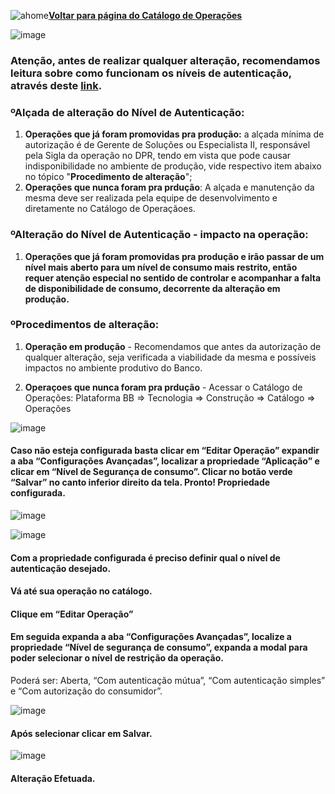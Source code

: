 ![ahome](Catalogo_de_Operacoes/imagens/Voltar_ahome.png)[**Voltar para página do Catálogo de Operações**](https://fontes.intranet.bb.com.br/ctl/publico/atendimento/-/blob/master/Catalogo_de_Operacoes/Catalogo_de_Opderacoes.md)

![image](/uploads/527e62b034d3369fbb02b452f9bd4c82/image.png)  

### Atenção, antes de realizar qualquer alteração, recomendamos leitura sobre como funcionam os níveis de autenticação, através deste [link](https://fontes.intranet.bb.com.br/ctl/publico/atendimento/-/blob/master/Catalogo_de_Operacoes/AS_Nivel_Seguranca_Orientacao_Uso.md).


### ºAlçada de alteração do Nível de Autenticação:
 1. **Operações que já foram promovidas pra produção:** a alçada mínima de autorização é de Gerente de Soluções ou Especialista II, responsável pela Sigla da operação no DPR, tendo em vista que pode causar indisponibilidade no ambiente de produção, vide respectivo item abaixo no tópico "**Procedimento de alteração**";  
 2. **Operações que nunca foram pra prdução**: A alçada e manutenção da mesma deve ser realizada pela equipe de desenvolvimento e diretamente no Catálogo de Operaçãoes.

### ºAlteração do Nível de Autenticação - impacto na operação:
 1. **Operações que já foram promovidas pra produção e irão passar de um nível mais aberto para um nível de consumo mais restrito, então requer atenção especial no sentido de controlar e acompanhar a falta de disponibilidade de consumo, decorrente da alteração em produção.**  


 ### ºProcedimentos de alteração: 
 
 1. **Operação em produção** - Recomendamos que antes da autorização de qualquer alteração, seja verificada a viabilidade da mesma e possíveis impactos no ambiente produtivo do Banco.  

 2. **Operaçoes que nunca foram pra prdução** - Acessar o Catálogo de Operações: Plataforma BB => Tecnologia => Construção => Catálogo => Operações
   

![image](/uploads/878d74663c52146b54020b86e73cf5a6/image.png)  

#### Caso não esteja configurada basta clicar em “Editar Operação” expandir a aba “Configurações Avançadas”, localizar a propriedade “Aplicação” e clicar em “Nível de Segurança de consumo”. Clicar no botão verde “Salvar” no canto inferior direito da tela. Pronto! Propriedade configurada.  

![image](/uploads/fcba06d1a48ae9e94c95842b672cd5db/image.png)  

![image](/uploads/3b943afca3c6be4c958b9ae5907eb6e2/image.png)  

#### Com a propriedade configurada é preciso definir qual o nível de autenticação desejado.
#### Vá até sua operação no catálogo.    

#### Clique em “Editar Operação”  

#### Em seguida expanda a aba “Configurações Avançadas”, localize a propriedade “Nível de segurança de consumo”, expanda a modal para poder selecionar o nível de restrição da operação. 
Poderá ser: Aberta, “Com autenticação mútua”, “Com autenticação simples” e “Com autorização do consumidor”.  

![image](/uploads/f5fa710bba996ee162a1510b2b893a28/image.png)  

#### Após selecionar clicar em Salvar.  

![image](/uploads/e177cb74efead5b69b48c248a0e0c726/image.png)   


#### Alteração Efetuada.
